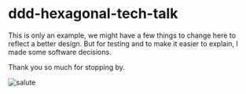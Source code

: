 # ddd-hexagonal-tech-talk

This is only an example, we might have a few things to change here to reflect a better design.
But for testing and to make it easier to explain, I made some software decisions.

Thank you so much for stopping by.

![salute](https://media.giphy.com/media/v1.Y2lkPTc5MGI3NjExc2dhajlxNWE2Mmw5OTdhNTl5YnpjYnRjdXN3aGwwNm9rdGhvanJzeiZlcD12MV9naWZzX3NlYXJjaCZjdD1n/3o7TKUcreLvhQNwCFG/giphy.gif)
